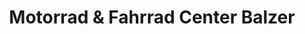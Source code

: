 ---
title: "Motorrad & Fahrrad Center Balzer"
url: /bad-liebenwerda/motorrad-und-fahrrad-center-balzer/
shop: Motorrad
---